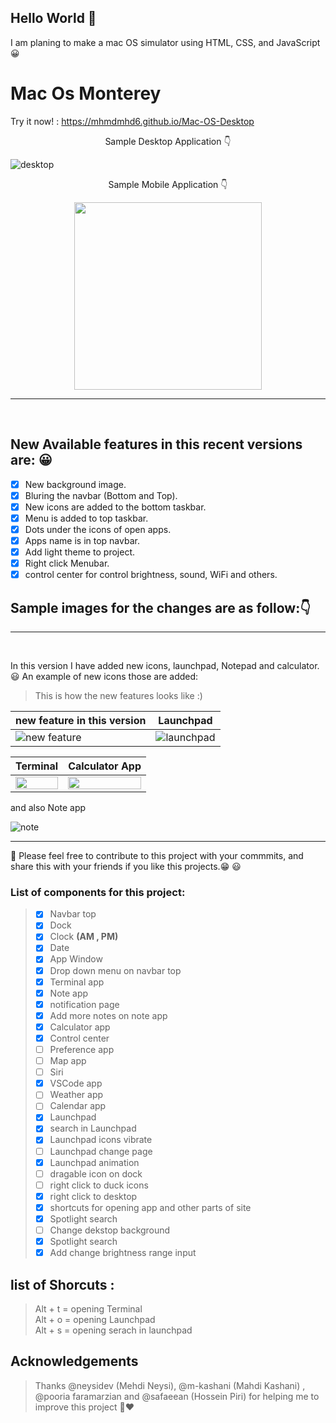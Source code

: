 ## Hello World 👋
I am planing to make a mac OS simulator using HTML, CSS, and JavaScript 😀

<h1>
  Mac Os Monterey
</h1>

Try it now! :
https://mhmdmhd6.github.io/Mac-OS-Desktop

<p align="center">
  Sample Desktop Application 👇
</p>

![desktop](https://user-images.githubusercontent.com/79286306/170665149-9d6e4ef2-8211-4282-8b3f-d04c10d43994.jpg)



<p align="center">
  Sample Mobile Application 👇
</p>
                                           
<p align="center">
  <img width="300" src="https://user-images.githubusercontent.com/79286306/170665240-c8feef83-d6b0-41de-9368-ac15c7f4f0af.jpg">
</p>

                                      

<hr> <br>

## New Available features in this recent versions are: 😀

- [x] New background image.
- [x] Bluring the navbar (Bottom and Top).
- [x] New icons are added to the bottom taskbar.
- [x] Menu is added to top taskbar.
- [x] Dots under the icons of open apps.
- [x] Apps name is in top navbar.
- [x] Add light theme to project.
- [x] Right click Menubar.
- [x] control center for control brightness, sound, WiFi and others.

## Sample images for the changes are as follow:👇

<hr> <br>

In this version I have added new icons, launchpad, Notepad and calculator. 😃
An example of new icons those are added:
> This is how the new features looks like :)

|new feature in this version| Launchpad |
|------------|------------|
| ![new feature](https://user-images.githubusercontent.com/79286306/134972995-e7fc56e8-6a91-4b27-90cc-c0d968cb2209.jpg)| ![launchpad](https://user-images.githubusercontent.com/79286306/134975627-07cec7d6-4327-42cf-847b-6893eea9d48c.jpg) |



| Terminal | Calculator App  |
|------------|-----------------|
| <img src="https://user-images.githubusercontent.com/79286306/134975665-f7e81071-18a2-4f2c-b034-bb1ec99e1be2.jpg" width="100%"> | <img src="https://user-images.githubusercontent.com/79286306/134975739-5c816139-df8b-4bd5-bba0-9dbbaafcbbab.jpg" width="100%"> |  

  and also Note app


![note](https://user-images.githubusercontent.com/79286306/136186848-1a675a71-4cb6-4ab2-9445-bb53c9746641.jpg)



<hr>

📌 Please feel free to contribute to this project with your commmits, and share this with your friends if you like this projects.😁 😃

### List of components for this project:
> - [x] Navbar top
> - [x] Dock
> - [x] Clock **(AM , PM)**
> - [x] Date
> - [x] App Window
> - [x] Drop down menu on navbar top
> - [x] Terminal app
> - [x] Note app
> - [x] notification page
> - [x] Add more notes on note app
> - [x] Calculator app 
> - [x] Control center
> - [ ] Preference app     
> - [ ] Map app      
> - [ ] Siri  
> - [x] VSCode app      
> - [ ] Weather app      
> - [ ] Calendar app      
> - [x] Launchpad      
> - [x] search in Launchpad      
> - [x] Launchpad icons vibrate    
> - [ ] Launchpad change page 
> - [x] Launchpad animation      
> - [ ] dragable icon on dock      
> - [ ] right click to duck icons
> - [x] right click to desktop
> - [x] shortcuts for opening app and other parts of site    
> - [x] Spotlight search
> - [ ] Change dekstop background
> - [x] Spotlight search
> - [x] Add change brightness range input 


## list of Shorcuts : <br>
> Alt + t = opening Terminal  <br>
> Alt + o = opening Launchpad <br>
> Alt + s = opening serach in  launchpad <br>

<!-- ACKNOWLEDGEMENTS -->

## Acknowledgements

> Thanks @neysidev (Mehdi Neysi), @m-kashani (Mahdi Kashani) , @pooria faramarzian and @safaeean (Hossein Piri) for helping me to improve this project 🙏❤

